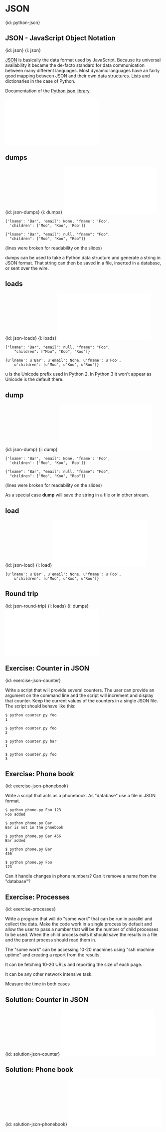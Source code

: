 # JSON
{id: python-json}

## JSON - JavaScript Object Notation
{id: json}
{i: json}

<a href="http://www.json.org/">JSON</a> is basically the data format used by JavaScript. Because its universal availability it became the de-facto standard for data
communication between many different languages. Most dynamic languages have an fairly good mapping between JSON and their own data structures.
Lists and dictionaries in the case of Python.




Documentation of the
<a href="http://docs.python.org/library/json.html">Python json library</a>.


![](examples/json/data.json)



## dumps
{id: json-dumps}
{i: dumps}
![](examples/json/dumps.py)

```
{'lname': 'Bar', 'email': None, 'fname': 'Foo',
  'children': ['Moo', 'Koo', 'Roo']}

{"lname": "Bar", "email": null, "fname": "Foo",
  "children": ["Moo", "Koo", "Roo"]}
```

(lines were broken for readability on the slides)


<emp>dumps</emp> can be used to take a Python data structure and generate a string in JSON format. That string can then be saved in a file,
inserted in a database, or sent over the wire.



## loads
{id: json-loads}
{i: loads}
![](examples/json/loads.py)

```
{"lname": "Bar", "email": null, "fname": "Foo",
    "children": ["Moo", "Koo", "Roo"]}

{u'lname': u'Bar', u'email': None, u'fname': u'Foo',
    u'children': [u'Moo', u'Koo', u'Roo']}
```

u is the Unicode prefix used in Python 2. In Python 3 it won't appear as Unicode is the default there.




## dump
{id: json-dump}
{i: dump}
![](examples/json/dump.py)

```
{'lname': 'Bar', 'email': None, 'fname': 'Foo',
  'children': ['Moo', 'Koo', 'Roo']}

{"lname": "Bar", "email": null, "fname": "Foo",
  "children": ["Moo", "Koo", "Roo"]}
```

(lines were broken for readability on the slides)


As a special case **dump** will save the string in a file or in other stream.



## load
{id: json-load}
{i: load}
![](examples/json/load.py)

```
{u'lname': u'Bar', u'email': None, u'fname': u'Foo',
    u'children': [u'Moo', u'Koo', u'Roo']}
```


## Round trip
{id: json-round-trip}
{i: loads}
{i: dumps}
![](examples/json/round_trip.py)


## Exercise: Counter in JSON
{id: exercise-json-counter}

Write a script that will provide several counters. The user can provide an argument on the command
line and the script will increment and display that counter.
Keep the current values of the counters in a single JSON file.
The script should behave like this:



```
$ python counter.py foo
1

$ python counter.py foo
2

$ python counter.py bar
1

$ python counter.py foo
3
```


## Exercise: Phone book
{id: exercise-json-phonebook}

Write a script that acts as a phonebook. As "database" use a file in JSON format.


```
$ python phone.py Foo 123
Foo added

$ python phone.py Bar
Bar is not in the phnebook

$ python phone.py Bar 456
Bar added

$ python phone.py Bar
456

$ python phone.py Foo
123
```


Can it handle changes in phone numbers?
Can it remove a name from the "database"?




## Exercise: Processes
{id: exercise-processes}

Write a program that will do "some work" that can be run in parallel
and collect the data. Make the code work in a single process by default
and allow the user to pass a number that will be the number of child processes
to be used. When the child process exits it should save the results in
a file and the parent process should read them in.




The "some work" can be accessing 10-20 machines using "ssh machine uptime"
and creating a report from the results.



It can be fetching 10-20 URLs and reporting the size of each page.


It can be any other network intensive task.


Measure the time in both cases




## Solution: Counter in JSON
{id: solution-json-counter}
![](examples/json/counter.py)


## Solution: Phone book
{id: solution-json-phonebook}
![](examples/json/phonebook.py)




